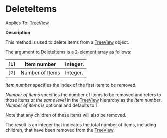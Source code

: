 




<h1 class="heading"><span class="name">DeleteItems</span></h1>

Applies To: [TreeView](../a-z/treeview.md)


**Description**


This method is used to delete items from a [TreeView](../a-z/treeview.md) object.


The argument to DeleteItems is a 2-element array as follows:


| `[1]` | Item number | Integer. |
| --- | --- | ---  |
| `[2]` | Number of Items | Integer. |


*Item number* specifies the index of the first item to be removed.


*Number of items* specifies the number of items to be removed and refers to those items *at the same level* in the [TreeView](../a-z/treeview.md) hierarchy as the *Item number*. *Number of items* is optional and defaults to 1.


Note that any children of these items will also be removed.


The result is an integer that indicates the total number of items, including children, that have been removed from the [TreeView](../a-z/treeview.md).



